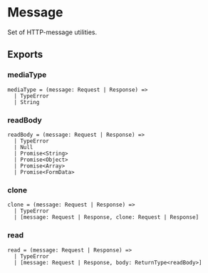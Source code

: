 # Message

Set of HTTP-message utilities.

## Exports

### mediaType

```
mediaType = (message: Request | Response) =>
  | TypeError
  | String
```

### readBody

```
readBody = (message: Request | Response) =>
  | TypeError
  | Null
  | Promise<String>
  | Promise<Object>
  | Promise<Array>
  | Promise<FormData>
```

### clone

```
clone = (message: Request | Response) =>
  | TypeError
  | [message: Request | Response, clone: Request | Response]
```

### read

```
read = (message: Request | Response) =>
  | TypeError
  | [message: Request | Response, body: ReturnType<readBody>]
```

